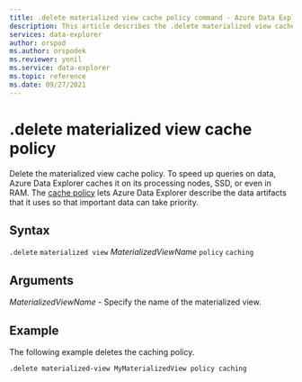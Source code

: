 ```yaml
---
title: .delete materialized view cache policy command - Azure Data Explorer
description: This article describes the .delete materialized view cache policy command in Azure Data Explorer.
services: data-explorer
author: orspod
ms.author: orspodek
ms.reviewer: yonil
ms.service: data-explorer
ms.topic: reference
ms.date: 09/27/2021
---
```

# .delete materialized view cache policy

Delete the materialized view cache policy. To speed up queries on data, Azure Data Explorer caches it on its processing nodes, SSD, or even in RAM. The [cache policy](cachepolicy.md) lets Azure Data Explorer describe the data artifacts that it uses so that important data can take priority. 

## Syntax

`.delete` `materialized view` *MaterializedViewName* `policy` `caching`

## Arguments

*MaterializedViewName* - Specify the name of the materialized view.

## Example

The following example deletes the caching policy.

```kusto
.delete materialized-view MyMaterializedView policy caching 
```